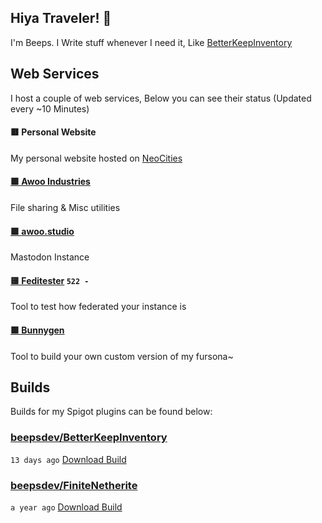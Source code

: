 ## Hiya Traveler! 👋
I'm Beeps. I Write stuff whenever I need it, Like [BetterKeepInventory](https://github.com/Awoo-Industries/BetterKeepInventory)

## Web Services
I host a couple of web services, Below you can see their status (Updated every ~10 Minutes)

#### 🟥 Personal Website

My personal website hosted on [NeoCities](https://neocities.org/)
#### [🟩 Awoo Industries](https://awoo.industries)

File sharing & Misc utilities
#### [🟩 awoo.studio](https://awoo.studio)

Mastodon Instance
#### [🟨 Feditester](https://feditester.beeps.dev) `522 - `

Tool to test how federated your instance is
#### [🟩 Bunnygen](https://bunnygen.awoo.industries)

Tool to build your own custom version of my fursona~

## Builds
Builds for my Spigot plugins can be found below:

### [beepsdev/BetterKeepInventory](https://github.com/beepsdev/BetterKeepInventory)

`13 days ago` [Download Build](https://github.com/beepsdev/BetterKeepInventory/suites/15788903832/artifacts/900932459)
### [beepsdev/FiniteNetherite](https://github.com/beepsdev/FiniteNetherite)

`a year ago` [Download Build](https://github.com/beepsdev/FiniteNetherite/suites/6362450050/artifacts/229833502)

